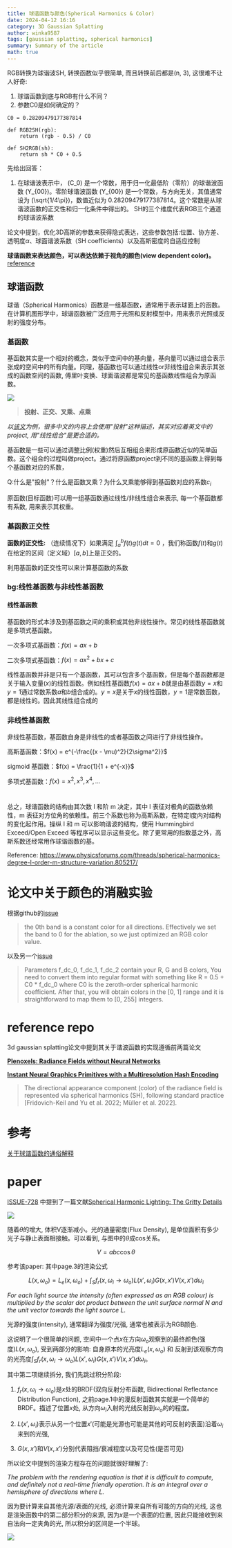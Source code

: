 ```yaml
---
title: 球谐函数与颜色(Spherical Harmonics & Color)
date: 2024-04-12 16:16
category: 3D Gaussian Splatting
author: winka9587
tags: [gaussian splatting, spherical harmonics]
summary: Summary of the article
math: true
---
```


RGB转换为球谐波SH, 转换函数似乎很简单, 而且转换前后都是(n, 3), 这很难不让人好奇: 

1. 球谐函数到底与RGB有什么不同？
2. 参数C0是如何确定的？

~~~
C0 = 0.28209479177387814

def RGB2SH(rgb):
    return (rgb - 0.5) / C0

def SH2RGB(sh):
    return sh * C0 + 0.5
~~~

先给出回答：
1. 在球谐波表示中， (C_0) 是一个常数，用于归一化最低阶（零阶）的球谐波函数 (Y_{00})。零阶球谐波函数 (Y_{00}) 是一个常数，与方向无关，其值通常设为 (\sqrt{1/4\pi})，数值近似为 0.28209479177387814。这个常数是从球谐波函数的正交性和归一化条件中得出的。
SH的三个维度代表RGB三个通道的球谐波系数



论文中提到，优化3D高斯的参数来获得隐式表达，这些参数包括:位置、协方差、透明度$\alpha$、球面谐波系数（SH coefficients）以及高斯密度的自适应控制

**球谐函数来表达颜色，可以表达依赖于视角的颜色(view dependent color)。** [reference](https://github.com/graphdeco-inria/gaussian-splatting/issues/458)

## 球谐函数

球谐（Spherical Harmonics）函数是一组基函数，通常用于表示球面上的函数。在计算机图形学中，球谐函数被广泛应用于光照和反射模型中，用来表示光照或反射的强度分布。

### 基函数

基函数其实是一个相对的概念，类似于空间中的基向量，基向量可以通过组合表示张成的空间中的所有向量。同理，基函数也可以通过线性or非线性组合来表示其张成的函数空间的函数, 傅里叶变换、球面谐波都是常见的基函数线性组合为原函数。

![](/assets/img/2024-05-28-11-13-35.png)

> **投射、正交、叉乘、点乘**

*以[该文](https://zhuanlan.zhihu.com/p/649881002)为例，很多中文的内容上会使用"投射"这种描述，其实对应着英文中的project, 用"线性组合"是更合适的。*

基函数是一些可以通过调整比例(权重)然后互相组合来形成原函数近似的简单函数。这个组合的过程叫做project。通过将原函数project到不同的基函数上得到每个基函数对应的系数，

Q:什么是"投射"？什么是函数叉乘？为什么叉乘能够得到基函数对应的系数$c_i$

原函数(目标函数)可以用一组基函数通过线性/非线性组合来表示, 每一个基函数都有系数, 用来表示其权重。

### 基函数正交性
**函数的正交性:** （连续情况下）如果满足 $\int^{b}_{a}f(t)g(t)dt=0$ ，我们称函数$f(t)$和$g(t)$在给定的区间（定义域）$[a,b]$上是正交的。

利用基函数的正交性可以来计算基函数的系数

### bg:线性基函数与非线性基函数

#### 线性基函数
基函数的形式本涉及到基函数之间的乘积或其他非线性操作。常见的线性基函数就是多项式基函数。

一次多项式基函数：$f(x) = ax + b$

二次多项式基函数：$f(x) = ax^2 + bx + c$

线性基函数并非是只有一个基函数，其可以包含多个基函数，但是每个基函数都是关于输入变量($x$)的线性函数。例如线性基函数$f(x) = ax + b$就是由基函数$y=x$和$y=1$通过常数系数$a$和$b$组合成的。$y=x$是关于$x$的线性函数，$y=1$是常数函数，都是线性的。因此其线性组合成的

### 非线性基函数

非线性基函数，基函数自身是非线性的或者基函数之间进行了非线性操作。

高斯基函数：$f(x) = e^{-\frac{(x - \mu)^2}{2\sigma^2}}$

sigmoid 基函数：$f(x) = \frac{1}{1 + e^{-x}}$

多项式基函数：$f(x) = x^2, x^3, x^4, ...$

# 


总之，球谐函数的结构由其次数 l 和阶 m 决定，其中 l 表征对极角的函数依赖性，m 表征对方位角的依赖性。前三个系数也称为高斯系数，在特定l度内对结构的变化起作用。操纵 l 和 m 可以影响谐波的结构，使用 Hummingbird Exceed/Open Exceed 等程序可以显示这些变化。除了更常用的指数基之外，高斯系数还经常用作球谐函数的基。

Reference: https://www.physicsforums.com/threads/spherical-harmonics-degree-l-order-m-structure-variation.805217/

# 论文中关于颜色的消融实验

根据github的[issue](https://github.com/graphdeco-inria/gaussian-splatting/issues/73)

> the 0th band is a constant color for all directions. Effectively we set the band to 0 for the ablation, so we just optimized an RGB color value.

以及另一个[issue](https://github.com/graphdeco-inria/gaussian-splatting/issues/485)

> Parameters f_dc_0, f_dc_1, f_dc_2 contain your R, G and B colors, You need to convert them into regular format with something like R = 0.5 + C0 * f_dc_0 where C0 is the zeroth-order spherical harmonic coefficient. After that, you will obtain colors in the [0, 1] range and it is straightforward to map them to [0, 255] integers.

# reference repo

3d gaussian splatting论文中提到其关于谐波函数的实现遵循前两篇论文

[**Plenoxels: Radiance Fields without Neural Networks**](https://alexyu.net/plenoxels/)

[**Instant Neural Graphics Primitives with a Multiresolution Hash Encoding**](https://nvlabs.github.io/instant-ngp/)

> The directional appearance component (color) of the radiance field is represented via spherical harmonics (SH), following standard practice [Fridovich-Keil and Yu et al. 2022; Müller et al. 2022].

# 参考


[关于球谐函数的通俗解释](https://zhuanlan.zhihu.com/p/351289217)

# paper

[ISSUE-728](https://github.com/graphdeco-inria/gaussian-splatting/issues/728)
中提到了一篇文献[Spherical Harmonic Lighting: The Gritty Details](https://3dvar.com/Green2003Spherical.pdf)

![](/assets/img/2024-06-01-16-38-41.png)

随着$\theta$的增大, 体积V逐渐减小。光的通量密度(Flux Density), 是单位面积有多少光子与静止表面相接触。可以看到, 与图中的$\theta$成cos关系。

$$V=abc\cos{\theta}$$


参考该paper: 
其中page.3的渲染公式

$$
L(x, \omega_o) = L_e(x, \omega_o) + \int_{S} f_r(x, \omega_i \rightarrow \omega_o) L(x', \omega_i) G(x, x') V(x, x') d\omega_i
$$

*For each light source the intensity (often expressed as an RGB colour) is multiplied by the scalar dot product between the unit surface normal $N$ and the unit vector towards the light source $L$.*

光源的强度(intensity), 通常翻译为强度/光强, 通常也被表示为RGB颜色.

这说明了一个很简单的问题, 空间中一个点$x$在方向$\omega_o$观察到的最终颜色(强度)$L(x, \omega_o)$, 受到两部分的影响: 自身原本的光亮度$L_e(x, \omega_o)$ 和 反射到该观察方向的光亮度$\int_{S} f_r(x, \omega_i \rightarrow \omega_o) L(x', \omega_i) G(x, x') V(x, x') d\omega_i$。

其中第二项继续拆分, 我们先跳过积分阶段:

1. $f_r(x, \omega_i \rightarrow \omega_o)$是$x$处的BRDF(双向反射分布函数, Bidirectional Reflectance Distribution Function), 之前page.1中的漫反射函数其实就是一个简单的BRDF。描述了位置$x$处, 从方向$\omega_i$入射的光线反射到$\omega_o$的的程度。

2. $L(x', \omega_i)$表示从另一个位置$x'$(可能是光源也可能是其他的可反射的表面)沿着$\omega_i$来到的光强, 

3. $G(x, x')$和$V(x, x')$分别代表阻挡/衰减程度以及可见性(是否可见)

所以论文中提到的渲染方程存在的问题就很好理解了:

*The problem with the rendering equation is that it is difficult to compute, and definitely not a real-time friendly operation. It is an integral over a hemisphere of directions where $L$.*

因为要计算来自其他光源/表面的光线, 必须计算来自所有可能的方向的光线, 这也是渲染函数中的第二部分积分的来源, 因为$x$是一个表面的位置, 因此只能接收到来自法向一定夹角的光, 所以积分的区间是一个半球。

![](/assets/img/2024-06-01-20-26-41.png)